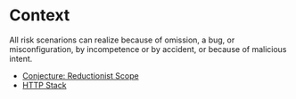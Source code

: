 # Context

All risk scenarions can realize because of omission, a bug, or misconfiguration, by incompetence or by accident, or
because of malicious intent.

- [Conjecture: Reductionist Scope](ReductionistScope.md)
- [HTTP Stack](HTTPStack.md)
